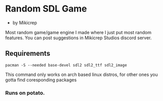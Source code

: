 # Random SDL Game
- by Mikicrep

Most random game/game engine I made where I just put most random features. You can post suggestions in Mikicrep Studios discord server.

## Requirements
```pacman -S --needed base-devel sdl2 sdl2_ttf sdl2_image```

This command only works on arch based linux distros, for other ones you gotta find coresponding packages

### Runs on potato.

